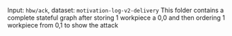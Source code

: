 Input: `hbw/ack`, dataset: `motivation-log-v2-delivery`
This folder contains a complete stateful graph after storing 1 workpiece a 0,0 and then ordering 1 workpiece from 0,1 to show the attack
